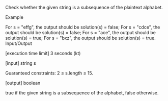 Check whether the given string is a subsequence of the plaintext alphabet.

Example

For s = "effg", the output should be
solution(s) = false;
For s = "cdce", the output should be
solution(s) = false;
For s = "ace", the output should be
solution(s) = true;
For s = "bxz", the output should be
solution(s) = true.
Input/Output

[execution time limit] 3 seconds (kt)

[input] string s

Guaranteed constraints:
2 ≤ s.length ≤ 15.

[output] boolean

true if the given string is a subsequence of the alphabet, false otherwise.